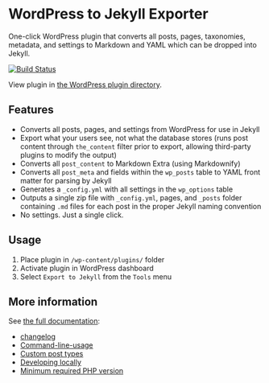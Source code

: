 # WordPress to Jekyll Exporter

One-click WordPress plugin that converts all posts, pages, taxonomies, metadata, and settings to Markdown and YAML which can be dropped into Jekyll.

[![Build Status](https://travis-ci.org/benbalter/wordpress-to-jekyll-exporter.svg?branch=master)](https://travis-ci.org/benbalter/wordpress-to-jekyll-exporter)

View plugin in [the WordPress plugin directory](https://wordpress.org/plugins/jekyll-exporter/).

## Features

* Converts all posts, pages, and settings from WordPress for use in Jekyll
* Export what your users see, not what the database stores (runs post content through `the_content` filter prior to export, allowing third-party plugins to modify the output)
* Converts all `post_content` to Markdown Extra (using Markdownify)
* Converts all `post_meta` and fields within the `wp_posts` table to YAML front matter for parsing by Jekyll
* Generates a `_config.yml` with all settings in the `wp_options` table
* Outputs a single zip file with `_config.yml`, pages, and `_posts` folder containing `.md` files for each post in the proper Jekyll naming convention
* No settings. Just a single click.

## Usage

1. Place plugin in `/wp-content/plugins/` folder
2. Activate plugin in WordPress dashboard
3. Select `Export to Jekyll` from the `Tools` menu

## More information

See [the full documentation](https://ben.balter.com/wordpress-to-jekyll-exporter):

* [changelog]()
* [Command-line-usage](Command-line-usage.md)
* [Custom post types](custom-post-types.md)
* [Developing locally](developing-locally.md)
* [Minimum required PHP version](required-php-verison.md)

